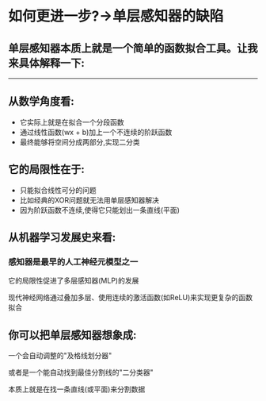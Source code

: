 # 如何更进一步?->单层感知器的缺陷

## 单层感知器本质上就是一个简单的函数拟合工具。让我来具体解释一下:

***

## 从数学角度看:

* 它实际上就是在拟合一个分段函数
* 通过线性函数(wx + b)加上一个不连续的阶跃函数
* 最终能够将空间分成两部分,实现二分类

## 它的局限性在于:

* 只能拟合线性可分的问题
* 比如经典的XOR问题就无法用单层感知器解决
* 因为阶跃函数不连续,使得它只能划出一条直线(平面)

## 从机器学习发展史来看:

### 感知器是最早的人工神经元模型之一

它的局限性促进了多层感知器(MLP)的发展

现代神经网络通过叠加多层、使用连续的激活函数(如ReLU)来实现更复杂的函数拟合

## 你可以把单层感知器想象成:

一个会自动调整的"及格线划分器"

或者是一个能自动找到最佳分割线的"二分类器"

本质上就是在找一条直线(或平面)来分割数据

